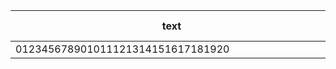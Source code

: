 | <span style="display: inline-block; width:500px">text</span> | Short description             |Used for       | Link      | Responsible |
| ---------                                | ---------                     | ---------     |---------  | ----------- |
| 012345678901011121314151617181920| bla bla | bla | bla | bla bla|
